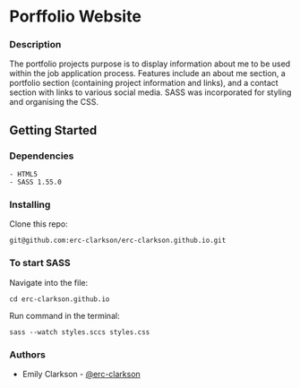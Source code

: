 # Porffolio Website 

### Description

The portfolio projects purpose is to display information about me to be used within the job application process. 
Features include an about me section, a portfolio section (containing project information and links), and a contact section with links to various social media. SASS was incorporated for styling and organising the CSS. 

## Getting Started

### Dependencies
``` 
- HTML5
- SASS 1.55.0
```

### Installing
Clone this repo:
```
git@github.com:erc-clarkson/erc-clarkson.github.io.git
```

### To start SASS
Navigate into the file:
```
cd erc-clarkson.github.io
```

Run command in the terminal: 
```
sass --watch styles.sccs styles.css
```

### Authors
- Emily Clarkson - [@erc-clarkson](github.com/erc-clarkson)
